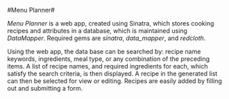 #Menu Planner#

*Menu Planner* is a web app, created using Sinatra, which stores cooking recipes and attributes in a database, which is maintained using *DataMapper*. 
Required gems are *sinatra*, *data_mapper*, and *redcloth*.
  
Using the web app, the data base can be searched by: recipe name keywords, ingredients, meal type, or any combination of the preceding items. A list of 
recipe names, and required ingredients for each, which satisfy the search criteria, is then displayed.   A recipe in the generated list can then be selected for 
view or editing.  Recipes are easily added by filling out and submitting a form.